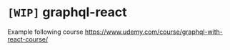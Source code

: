 # `[WIP]` graphql-react

Example following course https://www.udemy.com/course/graphql-with-react-course/
